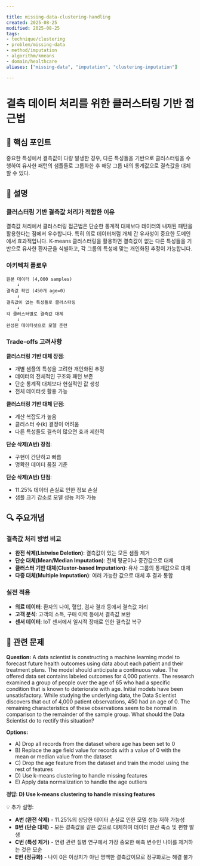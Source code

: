 ```yaml
---

title: missing-data-clustering-handling
created: 2025-08-25
modified: 2025-08-25
tags:
- technique/clustering
- problem/missing-data
- method/imputation
- algorithm/kmeans
- domain/healthcare
aliases: ["missing-data", "imputation", "clustering-imputation"]

---
```


# 결측 데이터 처리를 위한 클러스터링 기반 접근법

## 🎯 핵심 포인트

중요한 특성에서 결측값이 다량 발생한 경우, 다른 특성들을 기반으로 클러스터링을 수행하여 유사한 패턴의 샘플들로 그룹화한 후 해당 그룹 내의 통계값으로 결측값을 대체할 수 있다.

## 📝 설명

### 클러스터링 기반 결측값 처리가 적합한 이유

결측값 처리에서 클러스터링 접근법은 단순한 통계적 대체보다 데이터의 내재된 패턴을 활용한다는 점에서 우수합니다. 특히 의료 데이터처럼 개체 간 유사성이 중요한 도메인에서 효과적입니다. K-means 클러스터링을 활용하면 결측값이 없는 다른 특성들을 기반으로 유사한 환자군을 식별하고, 각 그룹의 특성에 맞는 개인화된 추정이 가능합니다.

### 아키텍처 플로우

```
원본 데이터 (4,000 samples)
    ↓
결측값 확인 (450개 age=0)
    ↓
결측값이 없는 특성들로 클러스터링
    ↓
각 클러스터별로 결측값 대체
    ↓
완성된 데이터셋으로 모델 훈련
```

### Trade-offs 고려사항

**클러스터링 기반 대체 장점**:
- 개별 샘플의 특성을 고려한 개인화된 추정
- 데이터의 전체적인 구조와 패턴 보존
- 단순 통계적 대체보다 현실적인 값 생성
- 전체 데이터셋 활용 가능

**클러스터링 기반 대체 단점**:
- 계산 복잡도가 높음
- 클러스터 수(k) 결정이 어려움
- 다른 특성들도 결측이 많으면 효과 제한적

**단순 삭제(A번) 장점**:
- 구현이 간단하고 빠름
- 명확한 데이터 품질 기준

**단순 삭제(A번) 단점**:
- 11.25% 데이터 손실로 인한 정보 손실
- 샘플 크기 감소로 모델 성능 저하 가능

## 🔍 주요개념

### 결측값 처리 방법 비교

- **완전 삭제(Listwise Deletion)**: 결측값이 있는 모든 샘플 제거
- **단순 대체(Mean/Median Imputation)**: 전체 평균이나 중간값으로 대체
- **클러스터 기반 대체(Cluster-based Imputation)**: 유사 그룹의 통계값으로 대체
- **다중 대체(Multiple Imputation)**: 여러 가능한 값으로 대체 후 결과 통합

### 실전 적용

- **의료 데이터**: 환자의 나이, 혈압, 검사 결과 등에서 결측값 처리
- **고객 분석**: 고객의 소득, 구매 이력 등에서 결측값 보완
- **센서 데이터**: IoT 센서에서 일시적 장애로 인한 결측값 복구

## 📝 관련 문제

**Question:** A data scientist is constructing a machine learning model to forecast future health outcomes using data about each patient and their treatment plans. The model should anticipate a continuous value. The offered data set contains labeled outcomes for 4,000 patients. The research examined a group of people over the age of 65 who had a specific condition that is known to deteriorate with age. Initial models have been unsatisfactory. While studying the underlying data, the Data Scientist discovers that out of 4,000 patient observations, 450 had an age of 0. The remaining characteristics of these observations seem to be normal in comparison to the remainder of the sample group. What should the Data Scientist do to rectify this situation?

**Options:**

- A) Drop all records from the dataset where age has been set to 0
- B) Replace the age field value for records with a value of 0 with the mean or median value from the dataset
- C) Drop the age feature from the dataset and train the model using the rest of features
- D) Use k-means clustering to handle missing features
- E) Apply data normalization to handle the age outliers

**정답: D) Use k-means clustering to handle missing features**

💡 추가 설명:

- **A번 (완전 삭제)** - 11.25%의 상당한 데이터 손실로 인한 모델 성능 저하 가능성
- **B번 (단순 대체)** - 모든 결측값을 같은 값으로 대체하여 데이터 분산 축소 및 편향 발생
- **C번 (특성 제거)** - 연령 관련 질병 연구에서 가장 중요한 예측 변수인 나이를 제거하는 것은 모순
- **E번 (정규화)** - 나이 0은 이상치가 아닌 명백한 결측값이므로 정규화로는 해결 불가